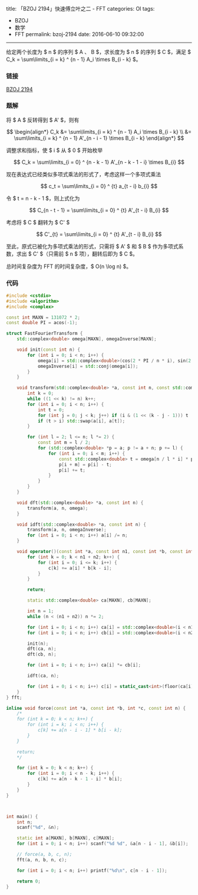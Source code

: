 title: 「BZOJ 2194」快速傅立叶之二 - FFT
categories: OI
tags: 
  - BZOJ
  - 数学
  - FFT
permalink: bzoj-2194
date: 2016-06-10 09:32:00
---

给定两个长度为 $ n $ 的序列 $ A $、$ B $，求长度为 $ n $ 的序列 $ C $，满足 $ C_k = \sum\limits_{i = k} ^ {n - 1} A_i \times B_{i - k} $。

<!-- more -->

### 链接
[BZOJ 2194](http://www.lydsy.com/JudgeOnline/problem.php?id=2194)

### 题解
将 $ A $ 反转得到 $ A' $，则有

$$
\begin{align*}
C_k &= \sum\limits_{i = k} ^ {n - 1} A_i \times B_{i - k} \\
&= \sum\limits_{i = k} ^ {n - 1} A'_{n - i - 1} \times B_{i - k}
\end{align*}
$$

调整求和指标，使 $ i $ 从 $ 0 $ 开始枚举

$$
C_k = \sum\limits_{i = 0} ^ {n - k - 1} A'_{n - k - 1 - i} \times B_{i}
$$

现在表达式已经类似多项式乘法的形式了，考虑这样一个多项式乘法

$$ c_t = \sum\limits_{i = 0} ^ {t} a_{t - i} b_{i} $$

令 $ t = n - k - 1 $，则上式化为

$$
C_{n - t - 1} = \sum\limits_{i = 0} ^ {t} A'_{t - i} B_{i}
$$

考虑将 $ C $ 翻转为 $ C' $

$$
C'_{t} = \sum\limits_{i = 0} ^ {t} A'_{t - i} B_{i}
$$

至此，原式已被化为多项式乘法的形式，只需将 $ A' $ 和 $ B $ 作为多项式系数，求出 $ C' $（只需前 $ n $ 项），翻转后即为 $ C $。

总时间复杂度为 FFT 的时间复杂度，$ O(n \log n) $。

### 代码
```c++
#include <cstdio>
#include <algorithm>
#include <complex>

const int MAXN = 131072 * 2;
const double PI = acos(-1);

struct FastFourierTransform {
	std::complex<double> omega[MAXN], omegaInverse[MAXN];

	void init(const int n) {
		for (int i = 0; i < n; i++) {
			omega[i] = std::complex<double>(cos(2 * PI / n * i), sin(2 * PI / n * i));
			omegaInverse[i] = std::conj(omega[i]);
		}
	}

	void transform(std::complex<double> *a, const int n, const std::complex<double> *omega) {
		int k = 0;
		while ((1 << k) != n) k++;
		for (int i = 0; i < n; i++) {
			int t = 0;
			for (int j = 0; j < k; j++) if (i & (1 << (k - j - 1))) t |= (1 << j);
			if (t > i) std::swap(a[i], a[t]);
		}

		for (int l = 2; l <= n; l *= 2) {
			const int m = l / 2;
			for (std::complex<double> *p = a; p != a + n; p += l) {
				for (int i = 0; i < m; i++) {
					const std::complex<double> t = omega[n / l * i] * p[i + m];
					p[i + m] = p[i] - t;
					p[i] += t;
				}
			}
		}
	}

	void dft(std::complex<double> *a, const int n) {
		transform(a, n, omega);
	}

	void idft(std::complex<double> *a, const int n) {
		transform(a, n, omegaInverse);
		for (int i = 0; i < n; i++) a[i] /= n;
	}

	void operator()(const int *a, const int n1, const int *b, const int n2, int *c) {
		for (int k = 0; k < n1 + n2; k++) {
			for (int i = 0; i <= k; i++) {
				c[k] += a[i] * b[k - i];
			}
		}

		return;

		static std::complex<double> ca[MAXN], cb[MAXN];

		int n = 1;
		while (n < (n1 + n2)) n *= 2;

		for (int i = 0; i < n; i++) ca[i] = std::complex<double>(i < n1 ? a[i] : 0, 0);
		for (int i = 0; i < n; i++) cb[i] = std::complex<double>(i < n2 ? b[i] : 0, 0);

		init(n);
		dft(ca, n);
		dft(cb, n);

		for (int i = 0; i < n; i++) ca[i] *= cb[i];

		idft(ca, n);

		for (int i = 0; i < n; i++) c[i] = static_cast<int>(floor(ca[i].real() + 0.5));
	}
} fft;

inline void force(const int *a, const int *b, int *c, const int n) {
	/*
	for (int k = 0; k < n; k++) {
		for (int i = k; i < n; i++) {
			c[k] += a[n - i - 1] * b[i - k];
		}
	}

	return;
	*/

	for (int k = 0; k < n; k++) {
		for (int i = 0; i < n - k; i++) {
			c[k] += a[n - k - 1 - i] * b[i];
		}
	}
}



int main() {
	int n;
	scanf("%d", &n);

	static int a[MAXN], b[MAXN], c[MAXN];
	for (int i = 0; i < n; i++) scanf("%d %d", &a[n - i - 1], &b[i]);

	// force(a, b, c, n);
	fft(a, n, b, n, c);

	for (int i = 0; i < n; i++) printf("%d\n", c[n - i - 1]);

	return 0;
}
```
